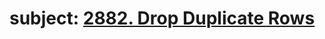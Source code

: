 # subject: <a href="https://leetcode.com/problems/drop-duplicate-rows/?envType=study-plan-v2&envId=introduction-to-pandas&lang=pythondata">2882. Drop Duplicate Rows</a>
